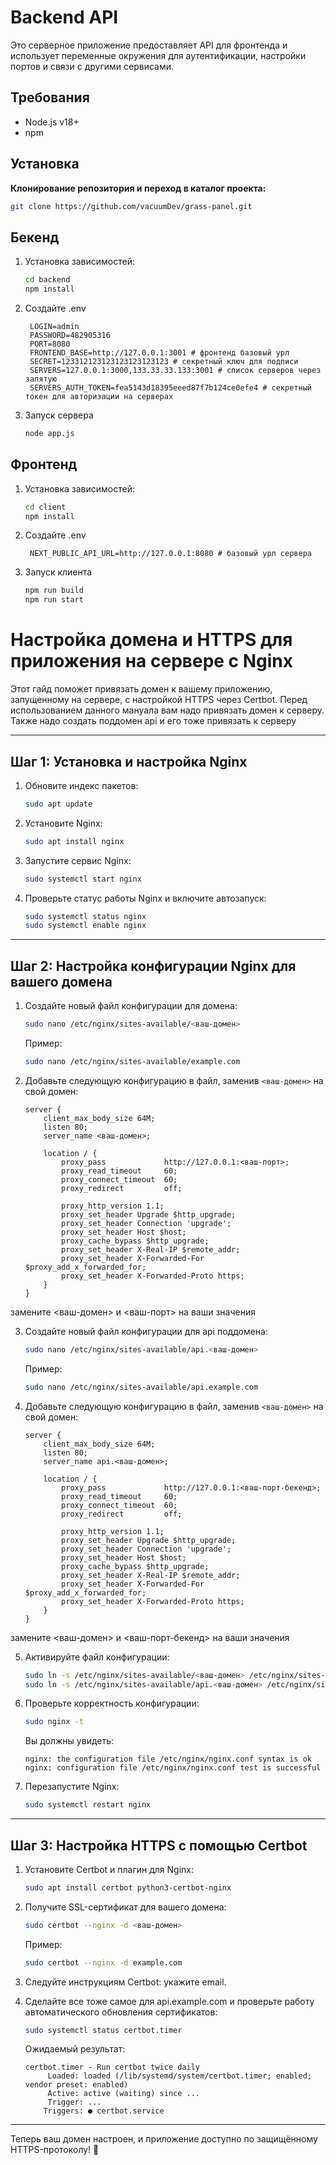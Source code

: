 # Backend API

Это серверное приложение предоставляет API для фронтенда и использует переменные окружения для аутентификации, настройки портов и связи с другими сервисами.

## Требования

- Node.js v18+
- npm

## Установка

**Клонирование репозитория и переход в каталог проекта:**

   ```bash
   git clone https://github.com/vacuumDev/grass-panel.git
   ```
   
## Бекенд
1. Установка зависимостей:
   ```bash
   cd backend
   npm install
   ```
2. Создайте .env
   ```dotenv
    LOGIN=admin
    PASSWORD=482905316
    PORT=8080
    FRONTEND_BASE=http://127.0.0.1:3001 # фронтенд базовый урл
    SECRET=123312123123123123123123 # секретный ключ для подписи
    SERVERS=127.0.0.1:3000,133.33.33.133:3001 # список серверов через запятую
    SERVERS_AUTH_TOKEN=fea5143d18395eeed87f7b124ce0efe4 # секретный токен для авторизации на серверах
   ```

3. Запуск сервера
   ```bash
   node app.js
   ```
## Фронтенд
1. Установка зависимостей:
   ```bash
   cd client
   npm install
   ```
2. Создайте .env
   ```dotenv
    NEXT_PUBLIC_API_URL=http://127.0.0.1:8080 # базовый урл сервера
   ```
3. Запуск клиента
   ```bash
   npm run build
   npm run start
   ```

# Настройка домена и HTTPS для приложения на сервере с Nginx

Этот гайд поможет привязать домен к вашему приложению, запущенному на сервере, с настройкой HTTPS через Certbot. 
Перед использованием данного мануала вам надо привязать домен к серверу. Также надо создать поддомен api и его тоже привязать к серверу

---

## Шаг 1: Установка и настройка Nginx

1. Обновите индекс пакетов:

   ```bash
   sudo apt update
   ```

2. Установите Nginx:

   ```bash
   sudo apt install nginx
   ```

3. Запустите сервис Nginx:

   ```bash
   sudo systemctl start nginx
   ```

4. Проверьте статус работы Nginx и включите автозапуск:

   ```bash
   sudo systemctl status nginx
   sudo systemctl enable nginx
   ```

---

## Шаг 2: Настройка конфигурации Nginx для вашего домена

1. Создайте новый файл конфигурации для домена:

   ```bash
   sudo nano /etc/nginx/sites-available/<ваш-домен>
   ```

   Пример:

   ```bash
   sudo nano /etc/nginx/sites-available/example.com
   ```

2. Добавьте следующую конфигурацию в файл, заменив `<ваш-домен>` на свой домен:

   ```nginx
   server {
       client_max_body_size 64M;
       listen 80;
       server_name <ваш-домен>;

       location / {
           proxy_pass             http://127.0.0.1:<ваш-порт>;
           proxy_read_timeout     60;
           proxy_connect_timeout  60;
           proxy_redirect         off;

           proxy_http_version 1.1;
           proxy_set_header Upgrade $http_upgrade;
           proxy_set_header Connection 'upgrade';
           proxy_set_header Host $host;
           proxy_cache_bypass $http_upgrade;
           proxy_set_header X-Real-IP $remote_addr;
           proxy_set_header X-Forwarded-For $proxy_add_x_forwarded_for;
           proxy_set_header X-Forwarded-Proto https;
       }
   }
   ```

замените <ваш-домен> и <ваш-порт> на ваши значения

3. Создайте новый файл конфигурации для api поддомена:

   ```bash
   sudo nano /etc/nginx/sites-available/api.<ваш-домен>
   ```

   Пример:

   ```bash
   sudo nano /etc/nginx/sites-available/api.example.com
   ```

4. Добавьте следующую конфигурацию в файл, заменив `<ваш-домен>` на свой домен:

   ```nginx
   server {
       client_max_body_size 64M;
       listen 80;
       server_name api.<ваш-домен>;

       location / {
           proxy_pass             http://127.0.0.1:<ваш-порт-бекенд>;
           proxy_read_timeout     60;
           proxy_connect_timeout  60;
           proxy_redirect         off;

           proxy_http_version 1.1;
           proxy_set_header Upgrade $http_upgrade;
           proxy_set_header Connection 'upgrade';
           proxy_set_header Host $host;
           proxy_cache_bypass $http_upgrade;
           proxy_set_header X-Real-IP $remote_addr;
           proxy_set_header X-Forwarded-For $proxy_add_x_forwarded_for;
           proxy_set_header X-Forwarded-Proto https;
       }
   }
   ```

замените <ваш-домен> и <ваш-порт-бекенд> на ваши значения

5. Активируйте файл конфигурации:

   ```bash
   sudo ln -s /etc/nginx/sites-available/<ваш-домен> /etc/nginx/sites-enabled/
   sudo ln -s /etc/nginx/sites-available/api.<ваш-домен> /etc/nginx/sites-enabled/
   ```

6. Проверьте корректность конфигурации:

   ```bash
   sudo nginx -t
   ```

   Вы должны увидеть:

   ```
   nginx: the configuration file /etc/nginx/nginx.conf syntax is ok
   nginx: configuration file /etc/nginx/nginx.conf test is successful
   ```

7. Перезапустите Nginx:

   ```bash
   sudo systemctl restart nginx
   ```

---

## Шаг 3: Настройка HTTPS с помощью Certbot

1. Установите Certbot и плагин для Nginx:

   ```bash
   sudo apt install certbot python3-certbot-nginx
   ```

2. Получите SSL-сертификат для вашего домена:

   ```bash
   sudo certbot --nginx -d <ваш-домен>
   ```

   Пример:

   ```bash
   sudo certbot --nginx -d example.com
   ```

3. Следуйте инструкциям Certbot: укажите email.

4. Сделайте все тоже самое для api.example.com и проверьте работу автоматического обновления сертификатов:

   ```bash
   sudo systemctl status certbot.timer
   ```

   Ожидаемый результат:

   ```
   certbot.timer - Run certbot twice daily
        Loaded: loaded (/lib/systemd/system/certbot.timer; enabled; vendor preset: enabled)
        Active: active (waiting) since ...
        Trigger: ...
       Triggers: ● certbot.service
   ```

---

Теперь ваш домен настроен, и приложение доступно по защищённому HTTPS-протоколу! 🚀
